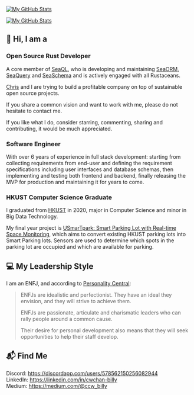 [![My GitHub Stats](https://github-readme-stats-one-bice.vercel.app/api?username=billy1624&show_icons=true&theme=dark&role=OWNER,ORGANIZATION_MEMBER,COLLABORATOR&include_all_commits=true&count_private=true)](https://github.com/billy1624#gh-dark-mode-only)

[![My GitHub Stats](https://github-readme-stats-one-bice.vercel.app/api?username=billy1624&show_icons=true&theme=default&role=OWNER,ORGANIZATION_MEMBER,COLLABORATOR&include_all_commits=true&count_private=true)](https://github.com/billy1624#gh-light-mode-only)

## 👋 Hi, I am a

### Open Source Rust Developer

A core member of [SeaQL](https://github.com/SeaQL), who is developing and maintaining [SeaORM](https://github.com/SeaQL/sea-orm), [SeaQuery](https://github.com/SeaQL/sea-query) and [SeaSchema](https://github.com/SeaQL/sea-schema) and is actively engaged with all Rustaceans.

[Chris](https://github.com/tyt2y3) and I are trying to build a profitable company on top of sustainable open source projects.

If you share a common vision and want to work with me, please do not hesitate to contact me.

If you like what I do, consider starring, commenting, sharing and contributing, it would be much appreciated.

### Software Engineer

With over 6 years of experience in full stack development: starting from collecting requirements from end-user and defining the requirement specifications including user interfaces and database schemas, then implementing and testing both frontend and backend, finally releasing the MVP for production and maintaining it for years to come.

### HKUST Computer Science Graduate

I graduated from [HKUST](https://hkust.edu.hk/) in 2020, major in Computer Science and minor in Big Data Technology.

My final year project is [USmarTpark: Smart Parking Lot with Real-time Space Monitoring](https://youtu.be/y0ldZsfVBLY), which aims to convert existing HKUST parking lots into Smart Parking lots. Sensors are used to determine which spots in the parking lot are occupied and which are available for parking.

## 💻 My Leadership Style

I am an ENFJ, and according to [Personality Central](https://personality-central.com/personality_types/enfj-leadership/):

> ENFJs are idealistic and perfectionist. They have an ideal they envision, and they will strive to achieve them.
> 
> ENFJs are passionate, articulate and charismatic leaders who can rally people around a common cause.
> 
> Their desire for personal development also means that they will seek opportunities to help their staff develop.

## 📬 Find Me

Discord: https://discordapp.com/users/578562150256082944  
LinkedIn: https://linkedin.com/in/cwchan-billy  
Medium: https://medium.com/@ccw_billy
